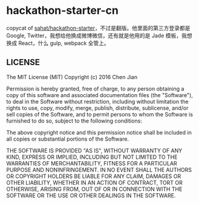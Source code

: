 # hackathon-starter-cn

copycat of [sahat/hackathon-starter](https://github.com/sahat/hackathon-starter)，不过是翻版。他里面的第三方登录都是 Google, Twitter，我想给他换成微博微信，还有就是他用的是 Jade 模板，我想换成 React，什么 gulp, webpack 全管上。

## LICENSE

The MIT License (MIT)
Copyright (c) 2016 Chen Jian

Permission is hereby granted, free of charge, to any person obtaining a copy
of this software and associated documentation files (the "Software"), to deal
in the Software without restriction, including without limitation the rights
to use, copy, modify, merge, publish, distribute, sublicense, and/or sell
copies of the Software, and to permit persons to whom the Software is
furnished to do so, subject to the following conditions:

The above copyright notice and this permission notice shall be included in all
copies or substantial portions of the Software.

THE SOFTWARE IS PROVIDED "AS IS", WITHOUT WARRANTY OF ANY KIND,
EXPRESS OR IMPLIED, INCLUDING BUT NOT LIMITED TO THE WARRANTIES OF
MERCHANTABILITY, FITNESS FOR A PARTICULAR PURPOSE AND NONINFRINGEMENT.
IN NO EVENT SHALL THE AUTHORS OR COPYRIGHT HOLDERS BE LIABLE FOR ANY CLAIM,
DAMAGES OR OTHER LIABILITY, WHETHER IN AN ACTION OF CONTRACT, TORT OR
OTHERWISE, ARISING FROM, OUT OF OR IN CONNECTION WITH THE SOFTWARE OR THE USE
OR OTHER DEALINGS IN THE SOFTWARE.


